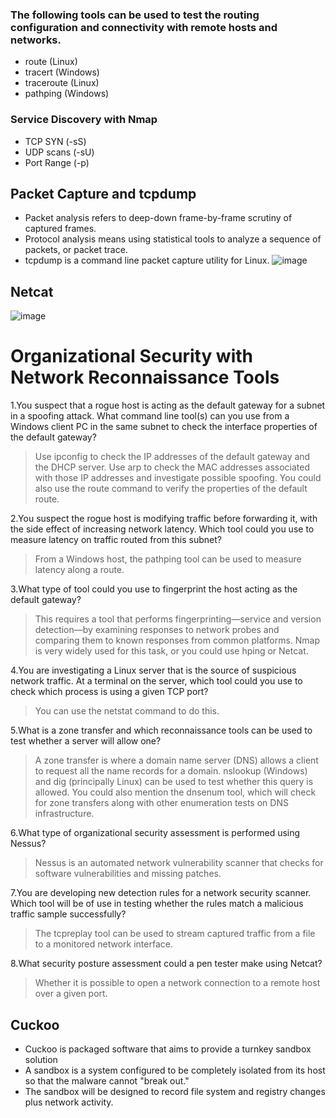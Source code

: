 ### The following tools can be used to test the routing configuration and connectivity with remote hosts and networks.

 - route (Linux)
 - tracert (Windows)
 - traceroute (Linux)
 - pathping (Windows)

### Service Discovery with Nmap

 - TCP SYN (-sS)
 - UDP scans (-sU)
 - Port Range (-p)

## Packet Capture and tcpdump

 - Packet analysis refers to deep-down frame-by-frame scrutiny of captured frames.
 - Protocol analysis means using statistical tools to analyze a sequence of packets, or packet trace.
 - tcpdump is a command line packet capture utility for Linux.
![image](https://user-images.githubusercontent.com/63236771/125938405-7fb70036-33f3-4586-80a6-e185d450c10d.png)

## Netcat

![image](https://user-images.githubusercontent.com/63236771/125938949-acceeab4-1374-4605-a790-85ef8814d5a7.png)

# Organizational Security with Network Reconnaissance Tools

1.You suspect that a rogue host is acting as the default gateway for a subnet in a spoofing attack. What command line tool(s) can you use from a Windows client PC in the same subnet to check the interface properties of the default gateway?
 > Use ipconfig to check the IP addresses of the default gateway and the DHCP server. Use arp to check the MAC addresses associated with those IP addresses and investigate possible spoofing. You could also use the route command to verify the properties of the default route.

2.You suspect the rogue host is modifying traffic before forwarding it, with the side effect of increasing network latency. Which tool could you use to measure latency on traffic routed from this subnet?
 > From a Windows host, the pathping tool can be used to measure latency along a route.

3.What type of tool could you use to fingerprint the host acting as the default gateway?
 > This requires a tool that performs fingerprinting—service and version detection—by examining responses to network probes and comparing them to known responses from common platforms. Nmap is very widely used for this task, or you could use hping or Netcat.

4.You are investigating a Linux server that is the source of suspicious network traffic. At a terminal on the server, which tool could you use to check which process is using a given TCP port?
 > You can use the netstat command to do this.

5.What is a zone transfer and which reconnaissance tools can be used to test whether a server will allow one?
 > A zone transfer is where a domain name server (DNS) allows a client to request all the name records for a domain. nslookup (Windows) and dig (principally Linux) can be used to test whether this query is allowed. You could also mention the dnsenum tool, which will check for zone transfers along with other enumeration tests on DNS infrastructure.

6.What type of organizational security assessment is performed using Nessus?
 > Nessus is an automated network vulnerability scanner that checks for software vulnerabilities and missing patches.

7.You are developing new detection rules for a network security scanner. Which tool will be of use in testing whether the rules match a malicious traffic sample successfully?
 > The tcpreplay tool can be used to stream captured traffic from a file to a monitored network interface.

8.What security posture assessment could a pen tester make using Netcat?
 > Whether it is possible to open a network connection to a remote host over a given port.

## Cuckoo

 - Cuckoo is packaged software that aims to provide a turnkey sandbox solution
 - A sandbox is a system configured to be completely isolated from its host so that the malware cannot "break out." 
 - The sandbox will be designed to record file system and registry changes plus network activity.

